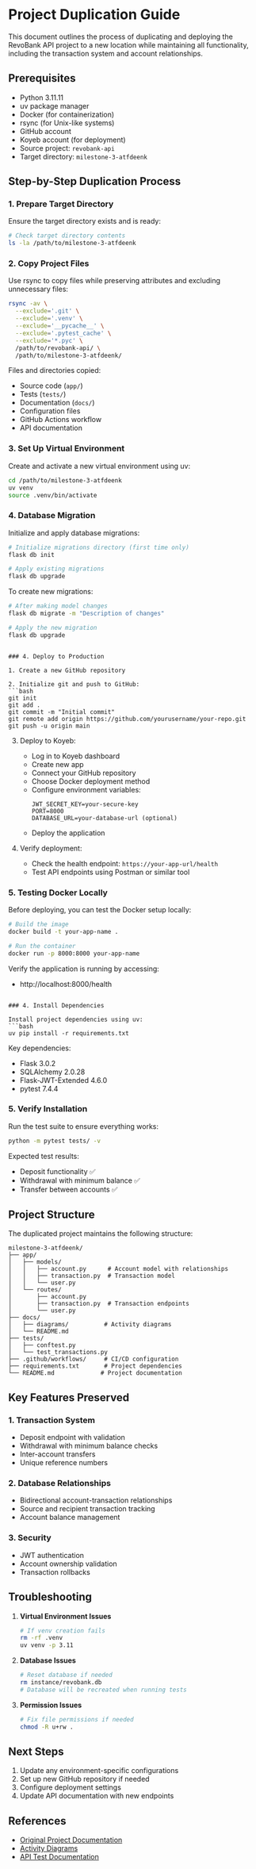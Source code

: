 # Project Duplication Guide

This document outlines the process of duplicating and deploying the RevoBank API project to a new location while maintaining all functionality, including the transaction system and account relationships.

## Prerequisites

- Python 3.11.11
- uv package manager
- Docker (for containerization)
- rsync (for Unix-like systems)
- GitHub account
- Koyeb account (for deployment)
- Source project: `revobank-api`
- Target directory: `milestone-3-atfdeenk`

## Step-by-Step Duplication Process

### 1. Prepare Target Directory

Ensure the target directory exists and is ready:
```bash
# Check target directory contents
ls -la /path/to/milestone-3-atfdeenk
```

### 2. Copy Project Files

Use rsync to copy files while preserving attributes and excluding unnecessary files:
```bash
rsync -av \
  --exclude='.git' \
  --exclude='.venv' \
  --exclude='__pycache__' \
  --exclude='.pytest_cache' \
  --exclude='*.pyc' \
  /path/to/revobank-api/ \
  /path/to/milestone-3-atfdeenk/
```

Files and directories copied:
- Source code (`app/`)
- Tests (`tests/`)
- Documentation (`docs/`)
- Configuration files
- GitHub Actions workflow
- API documentation

### 3. Set Up Virtual Environment

Create and activate a new virtual environment using uv:
```bash
cd /path/to/milestone-3-atfdeenk
uv venv
source .venv/bin/activate
```

### 4. Database Migration

Initialize and apply database migrations:
```bash
# Initialize migrations directory (first time only)
flask db init

# Apply existing migrations
flask db upgrade
```

To create new migrations:
```bash
# After making model changes
flask db migrate -m "Description of changes"

# Apply the new migration
flask db upgrade
```
```

### 4. Deploy to Production

1. Create a new GitHub repository

2. Initialize git and push to GitHub:
```bash
git init
git add .
git commit -m "Initial commit"
git remote add origin https://github.com/yourusername/your-repo.git
git push -u origin main
```

3. Deploy to Koyeb:
   - Log in to Koyeb dashboard
   - Create new app
   - Connect your GitHub repository
   - Choose Docker deployment method
   - Configure environment variables:
     ```
     JWT_SECRET_KEY=your-secure-key
     PORT=8000
     DATABASE_URL=your-database-url (optional)
     ```
   - Deploy the application

4. Verify deployment:
   - Check the health endpoint: `https://your-app-url/health`
   - Test API endpoints using Postman or similar tool

### 5. Testing Docker Locally

Before deploying, you can test the Docker setup locally:
```bash
# Build the image
docker build -t your-app-name .

# Run the container
docker run -p 8000:8000 your-app-name
```

Verify the application is running by accessing:
- http://localhost:8000/health
```

### 4. Install Dependencies

Install project dependencies using uv:
```bash
uv pip install -r requirements.txt
```

Key dependencies:
- Flask 3.0.2
- SQLAlchemy 2.0.28
- Flask-JWT-Extended 4.6.0
- pytest 7.4.4

### 5. Verify Installation

Run the test suite to ensure everything works:
```bash
python -m pytest tests/ -v
```

Expected test results:
- Deposit functionality ✅
- Withdrawal with minimum balance ✅
- Transfer between accounts ✅

## Project Structure

The duplicated project maintains the following structure:
```
milestone-3-atfdeenk/
├── app/
│   ├── models/
│   │   ├── account.py      # Account model with relationships
│   │   ├── transaction.py  # Transaction model
│   │   └── user.py
│   └── routes/
│       ├── account.py
│       ├── transaction.py  # Transaction endpoints
│       └── user.py
├── docs/
│   ├── diagrams/          # Activity diagrams
│   └── README.md
├── tests/
│   ├── conftest.py
│   └── test_transactions.py
├── .github/workflows/     # CI/CD configuration
├── requirements.txt       # Project dependencies
└── README.md             # Project documentation
```

## Key Features Preserved

### 1. Transaction System
- Deposit endpoint with validation
- Withdrawal with minimum balance checks
- Inter-account transfers
- Unique reference numbers

### 2. Database Relationships
- Bidirectional account-transaction relationships
- Source and recipient transaction tracking
- Account balance management

### 3. Security
- JWT authentication
- Account ownership validation
- Transaction rollbacks

## Troubleshooting

1. **Virtual Environment Issues**
   ```bash
   # If venv creation fails
   rm -rf .venv
   uv venv -p 3.11
   ```

2. **Database Issues**
   ```bash
   # Reset database if needed
   rm instance/revobank.db
   # Database will be recreated when running tests
   ```

3. **Permission Issues**
   ```bash
   # Fix file permissions if needed
   chmod -R u+rw .
   ```

## Next Steps

1. Update any environment-specific configurations
2. Set up new GitHub repository if needed
3. Configure deployment settings
4. Update API documentation with new endpoints

## References

- [Original Project Documentation](../README.md)
- [Activity Diagrams](diagrams/)
- [API Test Documentation](../API_TEST_DOCUMENTATION.md)
